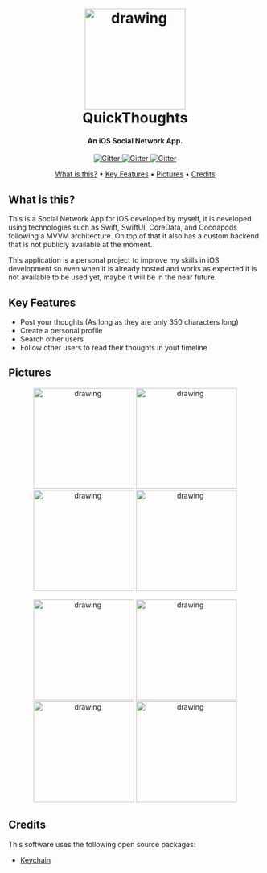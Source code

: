 <h1 align="center">
<img src="https://user-images.githubusercontent.com/36732835/213952978-a725dbb7-8d08-46a8-a732-7d51e28befc4.png" alt="drawing" width="200"/>
  <br>
  QuickThoughts
  <br>
</h1>
<h4 align="center">An iOS Social Network App.</h4>

<p align="center">
  <a href="https://www.swift.org">
    <img src="https://img.shields.io/badge/Swift-5.7-orange"
         alt="Gitter">
  </a>
  <a href="https://developer.apple.com/xcode/swiftui/">
    <img src="https://img.shields.io/badge/SwiftUI-4-blue"
         alt="Gitter">
  </a>
  <a href="https://cocoapods.org">
    <img src="https://img.shields.io/badge/CocoaPods-1.11-red"
         alt="Gitter">
  </a>
</p>

<p align="center">
<a href="#what-is-this">What is this?</a> •
  <a href="#key-features">Key Features</a> •
  <a href="#pictures">Pictures</a> •
  <a href="#credits">Credits</a>
</p>


## What is this?

This is a Social Network App for iOS developed by myself, it is developed using technologies such as Swift, SwiftUI, CoreData, and Cocoapods following a MVVM architecture.
On top of that it also has a custom backend that is not publicly available at the moment.

This application is a personal project to improve my skills in iOS development so even when it is already hosted and works as expected it is not available to be used yet, maybe it will be in the near future.

## Key Features

* Post your thoughts (As long as they are only 350 characters long)
* Create a personal profile  
* Search other users
* Follow other users to read their thoughts in yout timeline

## Pictures
<p align="center">
  <img src="https://user-images.githubusercontent.com/36732835/214177499-7d84614e-74d6-4ade-9dda-bd11f14f5b08.png" alt="drawing" width="200"/>
  <img src="https://user-images.githubusercontent.com/36732835/214176597-c4c7a40c-60bb-49af-9482-df68bd5a409f.png" alt="drawing" width="200"/>
  <img src="https://user-images.githubusercontent.com/36732835/214177653-b55f9c18-9224-4120-80f5-843549695cf8.png" alt="drawing" width="200"/>
  <img src="https://user-images.githubusercontent.com/36732835/214177783-948ddfbc-e7ed-4b94-b3d2-dcbe936d4251.png" alt="drawing" width="200"/>
</p>
<p align="center">
  <img src="https://user-images.githubusercontent.com/36732835/214177873-dc9d179d-9a94-4512-abf6-72fcf3e7111b.png" alt="drawing" width="200"/>
  <img src="https://user-images.githubusercontent.com/36732835/214177948-10537a72-f0cf-4589-9bc6-3dec9f64423e.png" alt="drawing" width="200"/>
  <img src="https://user-images.githubusercontent.com/36732835/214177765-453f9a66-7e09-4992-911e-943c1f355d7b.png" alt="drawing" width="200"/>
  <img src="https://user-images.githubusercontent.com/36732835/214178031-14a9ad15-fc62-42cf-acaa-06c74cdc2c30.png" alt="drawing" width="200"/>
</p>

## Credits

This software uses the following open source packages:

- [Keychain](https://cocoapods.org/pods/KeychainSwift)
